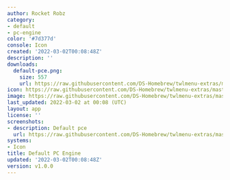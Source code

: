 ```yaml
---
author: Rocket Robz
category:
- default
- pc-engine
color: '#7d377d'
console: Icon
created: '2022-03-02T00:08:48Z'
description: ''
downloads:
  default-pce.png:
    size: 557
    url: https://raw.githubusercontent.com/DS-Homebrew/twlmenu-extras/master/_nds/TWiLightMenu/icons/default-pce.png
icon: https://raw.githubusercontent.com/DS-Homebrew/twlmenu-extras/master/_nds/TWiLightMenu/icons/default-pce.png
image: https://raw.githubusercontent.com/DS-Homebrew/twlmenu-extras/master/_nds/TWiLightMenu/icons/default-pce.png
last_updated: 2022-03-02 at 00:08 (UTC)
layout: app
license: ''
screenshots:
- description: Default pce
  url: https://raw.githubusercontent.com/DS-Homebrew/twlmenu-extras/master/_nds/TWiLightMenu/icons/default-pce.png
systems:
- Icon
title: Default PC Engine
updated: '2022-03-02T00:08:48Z'
version: v1.0.0
---
```

